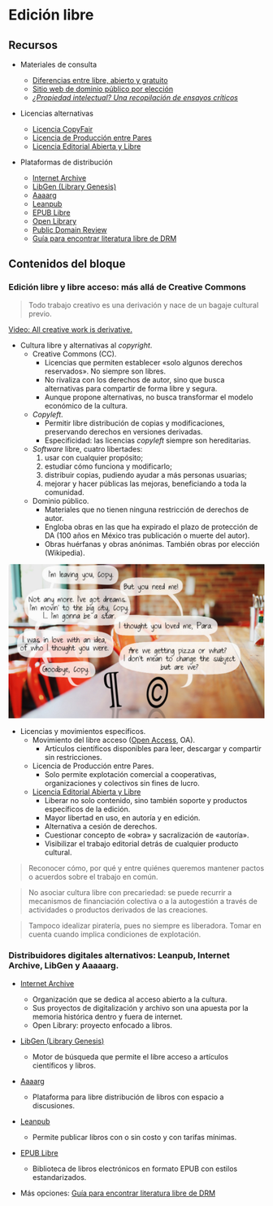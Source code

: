 # Edición libre

## Recursos

* Materiales de consulta
	* [Diferencias entre libre, abierto y gratuito](https://radioslibres.net/article/libre-abierto-y-gratuito/)
	* [Sitio web de dominio público por elección](http://itspronouncedmetrosexual.com/2013/11/uncopyright/#sthash.ydEIeXJF.dpbs)
	* [*¿Propiedad intelectual? Una recopilación de ensayos críticos*](https://archive.org/details/PropiedadIntelectual)

* Licencias alternativas
	* [Licencia CopyFair](https://wiki.p2pfoundation.net/CopyFair_License)
	* [Licencia de Producción entre Pares](http://endefensadelsl.org/ppl_deed_es.html)
	* [Licencia Editorial Abierta y Libre](https://github.com/ColectivoPerroTriste/licencia-editorial-abierta-y-libre)
	
* Plataformas de distribución
	* [Internet Archive](https://archive.org/)
	* [LibGen (Library Genesis)](http://libgen.io/)
	* [Aaaarg](http://aaaaarg.fail/)
	* [Leanpub](https://leanpub.com/)
	* [EPUB Libre](https://epublibre.org/)
	* [Open Library](https://openlibrary.org/)
	* [Public Domain Review](https://publicdomainreview.org/)
	* [Guía para encontrar literatura libre de DRM](https://defectivebydesign.org/guide/ebooks)

## Contenidos del bloque

### Edición libre y libre acceso: más allá de Creative Commons

> Todo trabajo creativo es una derivación y nace de un bagaje cultural previo.

[Video: All creative work is derivative.](https://www.youtube.com/watch?v=32jiDgQmYPs)

* Cultura libre y alternativas al *copyright*.
	* Creative Commons (CC).
		* Licencias que permiten establecer «solo algunos derechos reservados». No siempre son libres.
		* No rivaliza con los derechos de autor, sino que busca alternativas para compartir de forma libre y segura.
		* Aunque propone alternativas, no busca transformar el modelo económico de la cultura.
	* *Copyleft*.
		* Permitir libre distribución de copias y modificaciones, preservando derechos en versiones derivadas.
		* Especificidad: las licencias *copyleft* siempre son hereditarias.
	* *Software* libre, cuatro libertades:
		1. usar con cualquier propósito;
		2. estudiar cómo funciona y modificarlo;
		3. distribuir copias, pudiendo ayudar a más personas usuarias;
		4. mejorar y hacer públicas las mejoras, beneficiando a toda la comunidad.
	* Dominio público.
		* Materiales que no tienen ninguna restricción de derechos de autor.
		* Engloba obras en las que ha expirado el plazo de protección de DA (100 años en México tras publicación o muerte del autor).
		* Obras huérfanas y obras anónimas. También obras por elección (Wikipedia).
		
![](recursos/imagen11-02.png)
		
* Licencias y movimientos específicos.
	* Movimiento del libre acceso ([Open Access](https://en.wikipedia.org/wiki/Open_access), OA).
		* Artículos científicos disponibles para leer, descargar y compartir sin restricciones.
	* Licencia de Producción entre Pares.
		* Solo permite explotación comercial a cooperativas, organizaciones y colectivos sin fines de lucro.
	* [Licencia Editorial Abierta y Libre](https://github.com/ColectivoPerroTriste/licencia-editorial-abierta-y-libre)
		* Liberar no solo contenido, sino también soporte y productos específicos de la edición.
		* Mayor libertad en uso, en autoría y en edición.
		* Alternativa a cesión de derechos.
		* Cuestionar concepto de «obra» y sacralización de «autoría».
		* Visibilizar el trabajo editorial detrás de cualquier producto cultural.

> Reconocer cómo, por qué y entre quiénes queremos mantener pactos o acuerdos sobre el trabajo en común.
	
> No asociar cultura libre con precariedad: se puede recurrir a mecanismos de financiación colectiva o a la autogestión a través de actividades o productos derivados de las creaciones.

> Tampoco idealizar piratería, pues no siempre es liberadora. Tomar en cuenta cuando implica condiciones de explotación.

### Distribuidores digitales alternativos: Leanpub, Internet Archive, LibGen y Aaaaarg.

* [Internet Archive](https://archive.org/)
	* Organización que se dedica al acceso abierto a la cultura.
	* Sus proyectos de digitalización y archivo son una apuesta por la memoria histórica dentro y fuera de internet.
	* Open Library: proyecto enfocado a libros.

* [LibGen (Library Genesis)](http://libgen.io/)
	* Motor de búsqueda que permite el libre acceso a artículos científicos y libros.

* [Aaaarg](http://aaaaarg.fail/)
	* Plataforma para libre distribución de libros con espacio a discusiones.

* [Leanpub](https://leanpub.com/)
	* Permite publicar libros con o sin costo y con tarifas mínimas.

* [EPUB Libre](https://epublibre.org/)
	* Biblioteca de libros electrónicos en formato EPUB con estilos estandarizados.

* Más opciones: [Guía para encontrar literatura libre de DRM](https://defectivebydesign.org/guide/ebooks)
